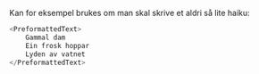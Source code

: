 Kan for eksempel brukes om man skal skrive et aldri så lite haiku:

```js
<PreformattedText>
    Gammal dam
    Ein frosk hoppar
    Lyden av vatnet
</PreformattedText>
```